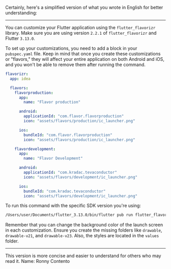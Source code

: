 Certainly, here's a simplified version of what you wrote in English for better understanding:

---

You can customize your Flutter application using the `flutter_flavorizr` library. Make sure you are using version `2.2.1` of `flutter_flavorizr` and Flutter `3.13.0`.

To set up your customizations, you need to add a block in your `pubspec.yaml` file. Keep in mind that once you create these customizations or "flavors," they will affect your entire application on both Android and iOS, and you won't be able to remove them after running the command.

```yaml
flavorizr:
  app: idea

  flavors:
    flavorproduction:
      app:
        name: "Flavor production"

      android:
        applicationId: "com.flavor.flavorproduction"
        icon: "assets/flavors/production/ic_launcher.png"

      ios:
        bundleId: "com.flavor.flavorproduction"
        icon: "assets/flavors/production/ic_launcher.png"

    flavordevelopment:
      app:
        name: "Flavor Development"

      android:
        applicationId: "com.kradac.tevaconductor"
        icon: "assets/flavors/development/ic_launcher.png"

      ios:
        bundleId: "com.kradac.tevaconductor"
        icon: "assets/flavors/development/ic_launcher.png"
```

To run this command with the specific SDK version you're using:

```bash
/Users/user/Documents/flutter_3.13.0/bin/flutter pub run flutter_flavorizr
```

Remember that you can change the background color of the launch screen in each customization. Ensure you create the missing folders like `drawable`, `drawable-v21`, and `drawable-v23`. Also, the styles are located in the `values` folder.

---

This version is more concise and easier to understand for others who may read it.
Name: Ronny Contento